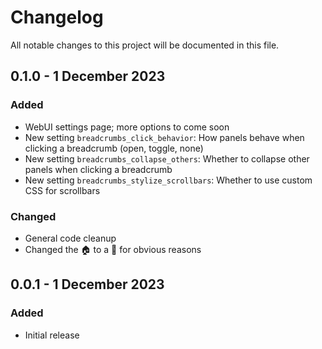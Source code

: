 # Changelog
All notable changes to this project will be documented in this file.

## 0.1.0 - 1 December 2023
### Added
- WebUI settings page; more options to come soon
- New setting `breadcrumbs_click_behavior`: How panels behave when clicking a breadcrumb (open, toggle, none)
- New setting `breadcrumbs_collapse_others`: Whether to collapse other panels when clicking a breadcrumb
- New setting `breadcrumbs_stylize_scrollbars`: Whether to use custom CSS for scrollbars

### Changed
- General code cleanup
- Changed the 🏠 to a 🍞 for obvious reasons

## 0.0.1 - 1 December 2023
### Added
- Initial release